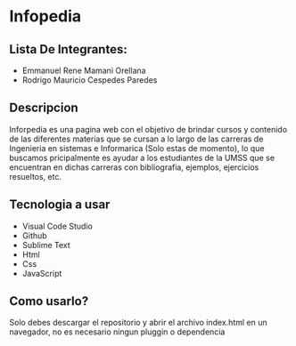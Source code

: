 # Infopedia

## Lista De Integrantes:
- Emmanuel Rene Mamani Orellana 
- Rodrigo Mauricio Cespedes Paredes

## Descripcion 

Inforpedia es una pagina web con el objetivo de brindar cursos y contenido de las diferentes materias que se cursan a lo largo de las carreras de Ingenieria en sistemas e Informarica (Solo estas de momento), lo que buscamos pricipalmente es ayudar a los estudiantes de la UMSS que se encuentran en dichas carreras con bibliografia, ejemplos, ejercicios resueltos, etc.  

## Tecnologia a usar
 - Visual Code Studio 
 - Github
 - Sublime Text
 - Html
 - Css
 - JavaScript

## Como usarlo?

Solo debes descargar el repositorio y abrir el archivo index.html en un navegador, no es necesario ningun pluggin o dependencia 
